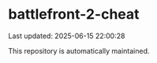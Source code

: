 # battlefront-2-cheat

Last updated: 2025-06-15 22:00:28

This repository is automatically maintained.
